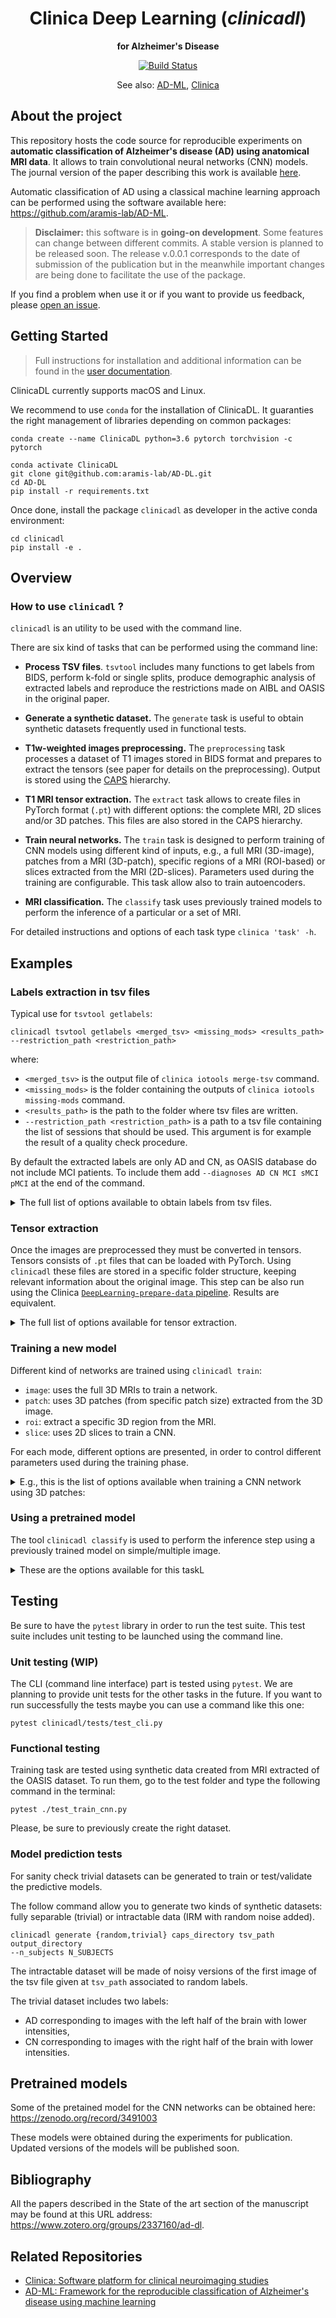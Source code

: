 <h1 align="center">
  Clinica Deep Learning (<i>clinicadl</i>)
</h1>

<p align="center"><strong>for Alzheimer's Disease</strong></p>

<p align="center">
  <a href="https://ci.inria.fr/clinicadl/job/AD-DL/job/master/">
    <img src="https://ci.inria.fr/clinicadl/buildStatus/icon?job=AD-DL%2Fmaster" alt="Build Status">
  </a>
</p>

<p align="center">
  See also:
  <a href="#related-repositories">AD-ML</a>,
  <a href="#related-repositories">Clinica</a>
</p>


## About the project

This repository hosts the code source for reproducible experiments on
**automatic classification of Alzheimer's disease (AD) using anatomical MRI
data**.
It allows to train convolutional neural networks (CNN) models.
The journal version of the paper describing this work is available
[here](https://doi.org/10.1016/j.media.2020.101694).

Automatic classification of AD using a classical machine learning approach can
be performed using the software available here:
<https://github.com/aramis-lab/AD-ML>.

> **Disclaimer:** this software is in **going-on development**. Some features can
change between different commits. A stable version is planned to be released
soon. The release v.0.0.1 corresponds to the date of submission of the
publication but in the meanwhile important changes are being done to facilitate
the use of the package.

If you find a problem when use it or if you want to provide us feedback, please
[open an issue](https://github.com/aramis-lab/ad-dl/issues).

## Getting Started
> Full instructions for installation and additional information can be found in
the [user documentation](http://www.clinica.run/clinicadl).

ClinicaDL currently supports macOS and Linux.

We recommend to use `conda` for the installation of ClinicaDL.
It guaranties the right management of libraries depending on common packages:

```{.sourceCode .bash}
conda create --name ClinicaDL python=3.6 pytorch torchvision -c pytorch

conda activate ClinicaDL
git clone git@github.com:aramis-lab/AD-DL.git
cd AD-DL
pip install -r requirements.txt
```

Once done, install the package `clinicadl` as developer in the active conda environment:

```{.sourceCode .bash}
cd clinicadl
pip install -e .
```


## Overview

### How to use `clinicadl` ?

`clinicadl` is an utility to be used with the command line.

There are six kind of tasks that can be performed using the command line:

- **Process TSV files**. `tsvtool` includes many functions to get labels from
  BIDS, perform k-fold or single splits, produce demographic analysis of
  extracted labels and reproduce the restrictions made on AIBL and OASIS in the
  original paper.

- **Generate a synthetic dataset.** The `generate` task is useful to obtain
  synthetic datasets frequently used in functional tests.

- **T1w-weighted images preprocessing.** The `preprocessing` task processes a dataset of T1
  images stored in BIDS format and prepares to extract the tensors (see paper
  for details on the preprocessing). Output is stored using the
  [CAPS](http://www.clinica.run/doc/CAPS/Introduction/) hierarchy.

- **T1 MRI tensor extraction.** The `extract` task allows to create files in
  PyTorch format (`.pt`) with different options: the complete MRI, 2D slices
  and/or 3D patches. This files are also stored in the CAPS hierarchy.

- **Train neural networks.** The `train` task is designed to perform training
  of CNN models using different kind of inputs, e.g., a full MRI (3D-image),
  patches from a MRI (3D-patch), specific regions of a MRI (ROI-based) or
  slices extracted from the MRI (2D-slices). Parameters used during the
  training are configurable. This task allow also to train autoencoders.

- **MRI classification.** The `classify` task uses previously trained models
  to perform the inference of a particular or a set of MRI.

For detailed instructions and options of each task type  `clinica 'task' -h`.

## Examples

### Labels extraction in tsv files

Typical use for `tsvtool getlabels`:

```{.sourceCode .bash}
clinicadl tsvtool getlabels <merged_tsv> <missing_mods> <results_path> --restriction_path <restriction_path>
```
where:

  - `<merged_tsv>` is the output file of `clinica iotools merge-tsv` command.
  - `<missing_mods>` is the folder containing the outputs of `clinica iotools missing-mods` command.
  - `<results_path>` is the path to the folder where tsv files are written.
  - `--restriction_path <restriction_path>` is a path to a tsv file containing the list of sessions that should be used.
  This argument is for example the result of a quality check procedure.

By default the extracted labels are only AD and CN, as OASIS database do not include
MCI patients. To include them add `--diagnoses AD CN MCI sMCI pMCI` at the end of the command.


<details>
<summary>
The full list of options available to obtain labels from tsv files.
</summary>

```{.sourceCode .bash}
usage: clinicadl tsvtool getlabels [-h] [--modality MODALITY]
                                   [--diagnoses {AD,CN,MCI,sMCI,pMCI} [{AD,CN,MCI,sMCI,pMCI} ...]]
                                   [--time_horizon TIME_HORIZON]
                                   [--restriction_path RESTRICTION_PATH]
                                   merged_tsv missing_mods results_path

positional arguments:
  merged_tsv            Path to the file obtained by the command clinica
                        iotools merge-tsv.
  missing_mods          Path to the folder where the outputs of clinica
                        iotools missing-mods are.
  results_path          Path to the folder where tsv files are extracted.

optional arguments:
  -h, --help            show this help message and exit
  --modality MODALITY, -mod MODALITY
                        Modality to select sessions. Sessions which do not
                        include the modality will be excluded.
  --diagnoses {AD,CN,MCI,sMCI,pMCI} [{AD,CN,MCI,sMCI,pMCI} ...]
                        Labels that must be extracted from merged_tsv.
  --time_horizon TIME_HORIZON
                        Time horizon to analyse stability of MCI subjects.
  --restriction_path RESTRICTION_PATH
                        Path to a tsv containing the sessions that can be
                        included.
```
</details>


### Tensor extraction

Once the images are preprocessed they must be converted in tensors. Tensors
consists of `.pt` files that can be loaded with PyTorch.  Using `clinicadl`
these files are stored in a specific folder structure, keeping relevant
information about the original image.  This step can be also run using the
Clinica [`DeepLearning-prepare-data`
pipeline](http://www.clinica.run/doc/Pipelines). Results are equivalent.

<details>
<summary>
The full list of options available for tensor extraction.
</summary>

```{.sourceCode .bash}
usage: clinicadl extract [-h] [-ps PATCH_SIZE] [-ss STRIDE_SIZE]
                         [-sd SLICE_DIRECTION] [-sm {original,rgb}]
                         [-np NPROC]
                         caps_dir tsv_file working_dir {slice,patch,whole}

positional arguments:
  caps_dir              Data using CAPS structure.
  tsv_file              TSV file with subjects/sessions to process.
  working_dir           Working directory to save temporary file.
  {slice,patch,whole}   Method used to extract features. Three options:
                        'slice' to get 2D slices from the MRI, 'patch' to get
                        3D volumetric patches or 'whole' to get the complete
                        MRI.

optional arguments:
  -h, --help            show this help message and exit
  -ps PATCH_SIZE, --patch_size PATCH_SIZE
                        Patch size (only for 'patch' extraction) e.g:
                        --patch_size 50
  -ss STRIDE_SIZE, --stride_size STRIDE_SIZE
                        Stride size (only for 'patch' extraction) e.g.:
                        --stride_size 50
  -sd SLICE_DIRECTION, --slice_direction SLICE_DIRECTION
                        Slice direction (only for 'slice' extraction). Three
                        options: '0' -> Sagittal plane, '1' -> Coronal plane
                        or '2' -> Axial plane
  -sm {original,rgb}, --slice_mode {original,rgb}
                        Slice mode (only for 'slice' extraction). Two options:
                        'original' to save one single channel (intensity),
                        'rgb' to saves three channel (with same intensity).
  -np NPROC, --nproc NPROC
                        Number of cores used for processing
```

</details>

### Training a new model

Different kind of networks are trained using `clinicadl train`:

* `image`: uses the full 3D MRIs to train a network.
* `patch`: uses 3D patches (from specific patch size) extracted from the 3D image.
* `roi`: extract a specific 3D region from the MRI.
* `slice`: uses 2D slices to train a CNN.

For each mode, different options are presented, in order to control different
parameters used during the training phase.

<details>
<summary>
E.g., this is the list of options available when training a CNN network using
3D patches:
</summary>

```{.sourceCode .bash}
usage: clinicadl train patch cnn [-h] [-cpu] [-np NPROC]
                                 [--batch_size BATCH_SIZE]
                                 [--diagnoses {AD,CN,MCI,sMCI,pMCI} [{AD,CN,MCI,sMCI,pMCI} ...]]
                                 [--baseline] [--n_splits N_SPLITS]
                                 [--split SPLIT [SPLIT ...]] [--epochs EPOCHS]
                                 [--learning_rate LEARNING_RATE]
                                 [--weight_decay WEIGHT_DECAY]
                                 [--dropout DROPOUT] [--patience PATIENCE]
                                 [--tolerance TOLERANCE] [-ps PATCH_SIZE]
                                 [-ss STRIDE_SIZE] [--use_extracted_patches]
                                 [--transfer_learning_path TRANSFER_LEARNING_PATH]
                                 [--transfer_learning_autoencoder]
                                 [--transfer_learning_selection {best_loss,best_acc}]
                                 [--selection_threshold SELECTION_THRESHOLD]
                                 caps_dir {t1-linear,t1-extensive} tsv_path
                                 output_dir network

optional arguments:
  -h, --help            show this help message and exit

Positional arguments:
  caps_dir              Data using CAPS structure.
  {t1-linear,t1-extensive}
                        Defines the type of preprocessing of CAPS data.
  tsv_path              TSV path with subjects/sessions to process.
  output_dir            Folder containing results of the training.
  network               CNN Model to be used during the training.

Computational resources:
  -cpu, --use_cpu       Uses CPU instead of GPU.
  -np NPROC, --nproc NPROC
                        Number of cores used during the training.
  --batch_size BATCH_SIZE
                        Batch size for training. (default=2)

Data management:
  --diagnoses {AD,CN,MCI,sMCI,pMCI} [{AD,CN,MCI,sMCI,pMCI} ...], -d {AD,CN,MCI,sMCI,pMCI} [{AD,CN,MCI,sMCI,pMCI} ...]
                        Diagnoses that will be selected for training.
  --baseline            if True only the baseline is used.

Cross-validation arguments:
  --n_splits N_SPLITS   If a value is given will load data of a k-fold CV.
  --split SPLIT [SPLIT ...]
                        Train the list of given folds. By default train all
                        folds.

Optimization parameters:
  --epochs EPOCHS       Epochs through the data. (default=20)
  --learning_rate LEARNING_RATE, -lr LEARNING_RATE
                        Learning rate of the optimization. (default=0.01)
  --weight_decay WEIGHT_DECAY, -wd WEIGHT_DECAY
                        Weight decay value used in optimization.
                        (default=1e-4)
  --dropout DROPOUT     rate of dropout that will be applied to dropout
                        layers.
  --patience PATIENCE   Waiting time for early stopping.
  --tolerance TOLERANCE
                        Tolerance value for the early stopping.

Patch-level parameters:
  -ps PATCH_SIZE, --patch_size PATCH_SIZE
                        Patch size
  -ss STRIDE_SIZE, --stride_size STRIDE_SIZE
                        Stride size
  --use_extracted_patches
                        If True the outputs of extract preprocessing are used,
                        else the whole MRI is loaded.

Transfer learning:
  --transfer_learning_path TRANSFER_LEARNING_PATH
                        If an existing path is given, a pretrained model is
                        used.
  --transfer_learning_autoencoder
                        If specified, do transfer learning using an
                        autoencoder else will look for a CNN model.
  --transfer_learning_selection {best_loss,best_acc}
                        If transfer_learning from CNN, chooses which best
                        transfer model is selected.

Patch-level CNN parameters:
  --selection_threshold SELECTION_THRESHOLD
                        Threshold on the balanced accuracies to compute the
                        subject-level performance. Patches are selected if
                        their balanced accuracy > threshold. Default
                        corresponds to no selection.

```
</details>

### Using a pretrained model
The tool `clinicadl classify` is used to perform the inference step using a
previously trained model on simple/multiple image.

<details>
<summary>
These are the options available for this taskL
</summary>

```{.sourceCode .bash}
usage: clinicadl classify [-h] [-cpu] caps_dir tsv_file model_path output_dir

positional arguments:
  caps_dir         Data using CAPS structure.
  tsv_file         TSV file with subjects/sessions to process.
  model_path       Path to the folder where the model and the json file are
                   stored.
  output_dir       Folder containing results of the training.

optional arguments:
  -h, --help       show this help message and exit
  -cpu, --use_cpu  Uses CPU instead of GPU.
```
</details>

## Testing

Be sure to have the `pytest` library in order to run the test suite.  This test
suite includes unit testing to be launched using the command line.

### Unit testing (WIP)

The CLI (command line interface) part is tested using `pytest`. We are planning
to provide unit tests for the other tasks in the future. If you want to run
successfully the tests maybe you can use a command like this one:

```{.sourceCode .bash}
pytest clinicadl/tests/test_cli.py
```

### Functional testing

Training task are tested using synthetic data created from MRI extracted of the
OASIS dataset.  To run them, go to the test folder and type the following
command in the terminal:

```{.sourceCode .bash}
pytest ./test_train_cnn.py
```
Please, be sure to previously create the right dataset.

### Model prediction tests

For sanity check trivial datasets can be generated to train or test/validate
the predictive models.

The follow command allow you to generate two kinds of synthetic datasets: fully
separable (trivial) or intractable data (IRM with random noise added).

```{.sourceCode .bash}
clinicadl generate {random,trivial} caps_directory tsv_path output_directory
--n_subjects N_SUBJECTS
```
The intractable dataset will be made of noisy versions of the first image of
the tsv file given at
`tsv_path` associated to random labels.

The trivial dataset includes two labels:
- AD corresponding to images with the left half of the brain with lower
  intensities,
- CN corresponding to images with the right half of the brain with lower
  intensities.

## Pretrained models

Some of the pretained model for the CNN networks can be obtained here:
<https://zenodo.org/record/3491003>  

These models were obtained during the experiments for publication.
Updated versions of the models will be published soon.

## Bibliography

All the papers described in the State of the art section of the manuscript may
be found at this URL address: <https://www.zotero.org/groups/2337160/ad-dl>.

## Related Repositories

- [Clinica: Software platform for clinical neuroimaging studies](https://github.com/aramis-lab/clinica)
- [AD-ML: Framework for the reproducible classification of Alzheimer's disease using machine learning](https://github.com/aramis-lab/AD-ML)
